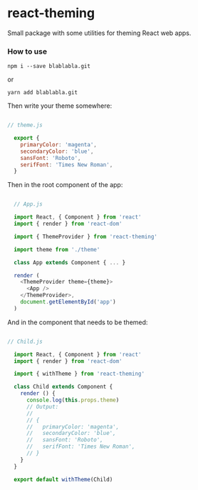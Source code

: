 # react-theming

Small package with some utilities for theming React web apps.

### How to use
`npm i --save blablabla.git`

or

`yarn add blablabla.git`

Then write your theme somewhere:

``` js

// theme.js

  export {
    primaryColor: 'magenta',
    secondaryColor: 'blue',
    sansFont: 'Roboto',
    serifFont: 'Times New Roman',
  }

```

Then in the root component of the app:

``` js

  // App.js

  import React, { Component } from 'react'
  import { render } from 'react-dom'

  import { ThemeProvider } from 'react-theming'

  import theme from './theme'

  class App extends Component { ... }

  render (
    <ThemeProvider theme={theme}>
      <App />
    </ThemeProvider>,
    document.getElementById('app')
  )

```

And in the component that needs to be themed:

``` js

// Child.js

  import React, { Component } from 'react'
  import { render } from 'react-dom'

  import { withTheme } from 'react-theming'

  class Child extends Component {
    render () {
      console.log(this.props.theme)
      // Output:
      //
      // {
      //   primaryColor: 'magenta',
      //   secondaryColor: 'blue',
      //   sansFont: 'Roboto',
      //   serifFont: 'Times New Roman',
      // }
    }
  }

  export default withTheme(Child)

```